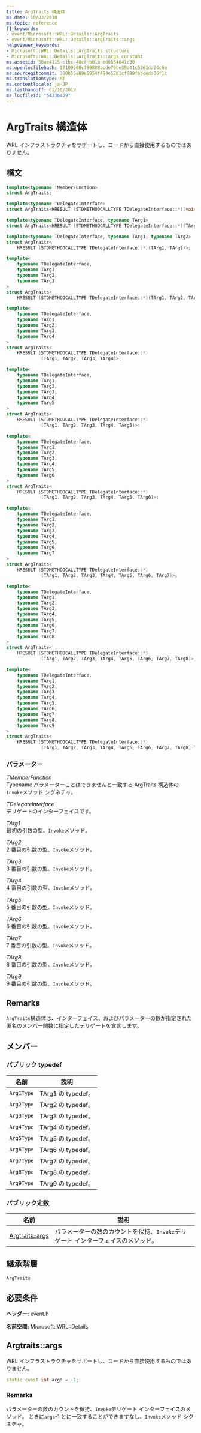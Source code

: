 ```yaml
---
title: ArgTraits 構造体
ms.date: 10/03/2018
ms.topic: reference
f1_keywords:
- event/Microsoft::WRL::Details::ArgTraits
- event/Microsoft::WRL::Details::ArgTraits::args
helpviewer_keywords:
- Microsoft::WRL::Details::ArgTraits structure
- Microsoft::WRL::Details::ArgTraits::args constant
ms.assetid: 58ae4115-c1bc-48c8-b01b-e60554841c30
ms.openlocfilehash: 17109508cf99888ccde79be39a41c5361da24c6e
ms.sourcegitcommit: 360b55e89e5954f494e52b1cf989fbaceda06f1c
ms.translationtype: MT
ms.contentlocale: ja-JP
ms.lasthandoff: 01/16/2019
ms.locfileid: "54336469"
---
```

# <a name="argtraits-structure"></a>ArgTraits 構造体

WRL インフラストラクチャをサポートし、コードから直接使用するものではありません。

## <a name="syntax"></a>構文

```cpp
template<typename TMemberFunction>
struct ArgTraits;

template<typename TDelegateInterface>
struct ArgTraits<HRESULT (STDMETHODCALLTYPE TDelegateInterface::*)(void)>;

template<typename TDelegateInterface, typename TArg1>
struct ArgTraits<HRESULT (STDMETHODCALLTYPE TDelegateInterface::*)(TArg1)>;

template<typename TDelegateInterface, typename TArg1, typename TArg2>
struct ArgTraits<
    HRESULT (STDMETHODCALLTYPE TDelegateInterface::*)(TArg1, TArg2)>;

template<
    typename TDelegateInterface,
    typename TArg1,
    typename TArg2,
    typename TArg3
>
struct ArgTraits<
    HRESULT (STDMETHODCALLTYPE TDelegateInterface::*)(TArg1, TArg2, TArg3)>;

template<
    typename TDelegateInterface,
    typename TArg1,
    typename TArg2,
    typename TArg3,
    typename TArg4
>
struct ArgTraits<
    HRESULT (STDMETHODCALLTYPE TDelegateInterface::*)
             (TArg1, TArg2, TArg3, TArg4)>;

template<
    typename TDelegateInterface,
    typename TArg1,
    typename TArg2,
    typename TArg3,
    typename TArg4,
    typename TArg5
>
struct ArgTraits<
    HRESULT (STDMETHODCALLTYPE TDelegateInterface::*)
             (TArg1, TArg2, TArg3, TArg4, TArg5)>;

template<
    typename TDelegateInterface,
    typename TArg1,
    typename TArg2,
    typename TArg3,
    typename TArg4,
    typename TArg5,
    typename TArg6
>
struct ArgTraits<
    HRESULT (STDMETHODCALLTYPE TDelegateInterface::*)
             (TArg1, TArg2, TArg3, TArg4, TArg5, TArg6)>;

template<
    typename TDelegateInterface,
    typename TArg1,
    typename TArg2,
    typename TArg3,
    typename TArg4,
    typename TArg5,
    typename TArg6,
    typename TArg7
>
struct ArgTraits<
    HRESULT (STDMETHODCALLTYPE TDelegateInterface::*)
             (TArg1, TArg2, TArg3, TArg4, TArg5, TArg6, TArg7)>;

template<
    typename TDelegateInterface,
    typename TArg1,
    typename TArg2,
    typename TArg3,
    typename TArg4,
    typename TArg5,
    typename TArg6,
    typename TArg7,
    typename TArg8
>
struct ArgTraits<
    HRESULT (STDMETHODCALLTYPE TDelegateInterface::*)
             (TArg1, TArg2, TArg3, TArg4, TArg5, TArg6, TArg7, TArg8)>;

template<
    typename TDelegateInterface,
    typename TArg1,
    typename TArg2,
    typename TArg3,
    typename TArg4,
    typename TArg5,
    typename TArg6,
    typename TArg7,
    typename TArg8,
    typename TArg9
>
struct ArgTraits<
    HRESULT (STDMETHODCALLTYPE TDelegateInterface::*)
             (TArg1, TArg2, TArg3, TArg4, TArg5, TArg6, TArg7, TArg8, TArg9)>;
```

### <a name="parameters"></a>パラメーター

*TMemberFunction*<br/>
Typename パラメーターことはできませんと一致する ArgTraits 構造体の`Invoke`メソッド シグネチャ。

*TDelegateInterface*<br/>
デリゲートのインターフェイスです。

*TArg1*<br/>
最初の引数の型、`Invoke`メソッド。

*TArg2*<br/>
2 番目の引数の型、`Invoke`メソッド。

*TArg3*<br/>
3 番目の引数の型、`Invoke`メソッド。

*TArg4*<br/>
4 番目の引数の型、`Invoke`メソッド。

*TArg5*<br/>
5 番目の引数の型、`Invoke`メソッド。

*TArg6*<br/>
6 番目の引数の型、`Invoke`メソッド。

*TArg7*<br/>
7 番目の引数の型、`Invoke`メソッド。

*TArg8*<br/>
8 番目の引数の型、`Invoke`メソッド。

*TArg9*<br/>
9 番目の引数の型、`Invoke`メソッド。

## <a name="remarks"></a>Remarks

`ArgTraits`構造体は、インターフェイス、およびパラメーターの数が指定された匿名のメンバー関数に指定したデリゲートを宣言します。

## <a name="members"></a>メンバー

### <a name="public-typedefs"></a>パブリック typedef

名前       | 説明
---------- | ----------------------
`Arg1Type` | TArg1 の typedef。
`Arg2Type` | TArg2 の typedef。
`Arg3Type` | TArg3 の typedef。
`Arg4Type` | TArg4 の typedef。
`Arg5Type` | TArg5 の typedef。
`Arg6Type` | TArg6 の typedef。
`Arg7Type` | TArg7 の typedef。
`Arg8Type` | TArg8 の typedef。
`Arg9Type` | TArg9 の typedef。

### <a name="public-constants"></a>パブリック定数

名前                     | 説明
------------------------ | ---------------------------------------------------------------------------------------
[Argtraits::args](#args) | パラメーターの数のカウントを保持、`Invoke`デリゲート インターフェイスのメソッド。

## <a name="inheritance-hierarchy"></a>継承階層

`ArgTraits`

## <a name="requirements"></a>必要条件

**ヘッダー:** event.h

**名前空間:** Microsoft::WRL::Details

## <a name="args"></a>Argtraits::args

WRL インフラストラクチャをサポートし、コードから直接使用するものではありません。

```cpp
static const int args = -1;
```

### <a name="remarks"></a>Remarks

パラメーターの数のカウントを保持、`Invoke`デリゲート インターフェイスのメソッド。 ときに`args`-1 とに一致することができますなし、`Invoke`メソッド シグネチャ。
